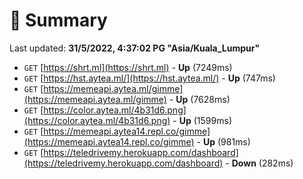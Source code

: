 # 📖 Summary
Last updated: **31/5/2022, 4:37:02 PG "Asia/Kuala_Lumpur"**

- `GET` [https://shrt.ml](https://shrt.ml) - **Up** (7249ms)
- `GET` [https://hst.aytea.ml/](https://hst.aytea.ml/) - **Up** (747ms)
- `GET` [https://memeapi.aytea.ml/gimme](https://memeapi.aytea.ml/gimme) - **Up** (7628ms)
- `GET` [https://color.aytea.ml/4b31d6.png](https://color.aytea.ml/4b31d6.png) - **Up** (1599ms)
- `GET` [https://memeapi.aytea14.repl.co/gimme](https://memeapi.aytea14.repl.co/gimme) - **Up** (981ms)
- `GET` [https://teledrivemy.herokuapp.com/dashboard](https://teledrivemy.herokuapp.com/dashboard) - **Down** (282ms)
